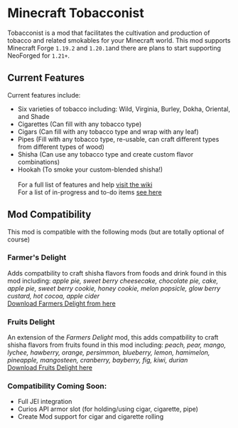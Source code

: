 # Minecraft Tobacconist

Tobacconist is a mod that facilitates the cultivation and production of tobacco and related smokables for your Minecraft world. This mod supports Minecraft Forge `1.19.2` and `1.20.1`and there are plans to start supporting NeoForged for `1.21+`. 

## Current Features
Current features include:
- Six varieties of tobacco including: Wild, Virginia, Burley, Dokha, Oriental, and Shade
- Cigarettes (Can fill with any tobacco type)
- Cigars (Can fill with any tobacco type and wrap with any leaf)
- Pipes (Fill with any tobacco type, re-usable, can craft different types from different types of wood)
- Shisha (Can use any tobacco type and create custom flavor combinations)
- Hookah (To smoke your custom-blended shisha!) <br /><br />
For a full list of features and help [visit the wiki](https://github.com/griffinpuc/tobacconist/wiki)<br />
For a list of in-progress and to-do items [see here](https://github.com/griffinpuc/tobacconist/blob/master/TODO.md)

## Mod Compatibility
This mod is compatible with the following mods (but are totally optional of course)

### Farmer's Delight
Adds compatbility to craft shisha flavors from foods and drink found in this mod including:
*apple pie, sweet berry cheesecake, chocolate pie, cake, apple pie, sweet berry cookie, honey cookie, melon popsicle, glow berry custard, hot cocoa, apple cider*<br />
[Download Farmers Delight from here](https://www.curseforge.com/minecraft/mc-mods/farmers-delight)

### Fruits Delight
An extension of the *Farmers Delight* mod, this adds compatbility to craft shisha flavors from fruits found in this mod including: *peach, pear, mango, lychee, hawberry, orange, persimmon, blueberry, lemon, hamimelon, pineapple, mangosteen, cranberry, bayberry, fig, kiwi, durian*<br />
[Download Fruits Delight here](https://www.curseforge.com/minecraft/mc-mods/fruits-delight)

### Compatibility Coming Soon:
- Full JEI integration
- Curios API armor slot (for holding/using cigar, cigarette, pipe)
- Create Mod support for cigar and cigarette rolling
